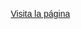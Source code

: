 <!DOCTYPE html>
<html lang="es">
<head>
    <meta charset="UTF-8">
    <meta name="viewport" content="width=device-width, initial-scale=1.0">
    <title>README del index</title>
    <style>
        body { font-family: Arial, sans-serif; margin: 20px; }
        h1, h2, h3 { color: #333; }
    </style>
</head>
<body>
  <a href="[https://avancio.com](https://sandriiix01.github.io/webapp/)">Visita la página</a> 
</body>
</html>
